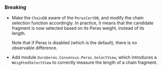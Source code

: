 ### Breaking

- Make the `ChainDB` aware of the `PerasCertDB`, and modify the chain selection function accordingly. In practice, it means that the candidate fragment is now selected based on its Peras weight, instead of its length.

  Note that if Peras is disabled (which is the default), there is no observable difference.

- Add module `Ouroboros.Consensus.Peras.SelectView`, which introduces a `WeightedSelectView` to correctly measure the length of a chain fragment.
